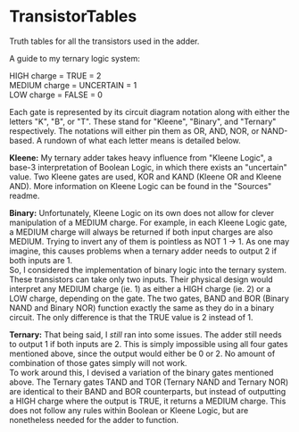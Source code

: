 # TransistorTables
Truth tables for all the transistors used in the adder.

A guide to my ternary logic system:

HIGH charge = TRUE = 2<br>
MEDIUM charge = UNCERTAIN = 1<br>
LOW charge = FALSE = 0<br>

Each gate is represented by its circuit diagram notation along with either the letters "K", "B", or "T". These stand for "Kleene", "Binary", and "Ternary" respectively. The notations will either pin them as OR, AND, NOR, or NAND-based. A rundown of what each letter means is detailed below.

<b>Kleene:</b>
My ternary adder takes heavy influence from "Kleene Logic", a base-3 interpretation of Boolean Logic, in which there exists an "uncertain" value. Two Kleene gates are used, KOR and KAND (Kleene OR and Kleene AND). More information on Kleene Logic can be found in the "Sources" readme.

<b>Binary:</b>
Unfortunately, Kleene Logic on its own does not allow for clever manipulation of a MEDIUM charge. For example, in each Kleene Logic gate, a MEDIUM charge will always be returned if both input charges are also MEDIUM. Trying to invert any of them is pointless as NOT 1 -> 1. As one may imagine, this causes problems when a ternary adder needs to output 2 if both inputs are 1.<br>
So, I considered the implementation of binary logic into the ternary system. These transistors can take only two inputs. Their physical design would interpret any MEDIUM charge (ie. 1) as either a HIGH charge (ie. 2) or a LOW charge, depending on the gate. The two gates, BAND and BOR (Binary NAND and Binary NOR) function exactly the same as they do in a binary circuit. The only difference is that the TRUE value is 2 instead of 1.

<b>Ternary:</b>
That being said, I <i>still</i> ran into some issues. The adder still needs to output 1 if both inputs are 2. This is simply impossible using all four gates mentioned above, since the output would either be 0 or 2. No amount of combination of those gates simply will not work.<br>
To work around this, I devised a variation of the binary gates mentioned above. The Ternary gates TAND and TOR (Ternary NAND and Ternary NOR) are identical to their BAND and BOR counterparts, but instead of outputting a HIGH charge where the output is TRUE, it returns a MEDIUM charge. This does not follow any rules within Boolean or Kleene Logic, but are nonetheless needed for the adder to function.

